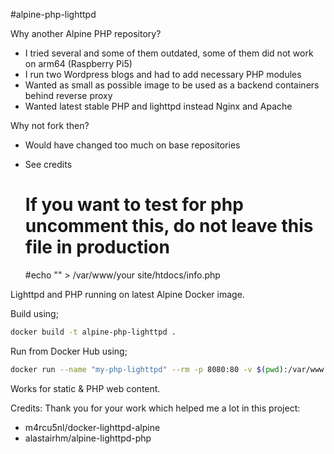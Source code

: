 #alpine-php-lighttpd

Why another Alpine PHP repository?
- I tried several and some of them outdated, some of them did not work on arm64 (Raspberry Pi5)
- I run two Wordpress blogs and had to add necessary PHP modules
- Wanted as small as possible image to be used as a backend containers behind reverse proxy
- Wanted latest stable PHP and lighttpd instead Nginx and Apache

Why not fork then?
- Would have changed too much on base repositories
- See credits

  # If you want to test for php uncomment this, do not leave this file in production
  #echo "<?php echo phpinfo(); ?>" > /var/www/your site/htdocs/info.php

Lighttpd and PHP running on latest Alpine Docker image.

Build using;

```bash
docker build -t alpine-php-lighttpd .
```

Run from Docker Hub using;

```bash
docker run --name "my-php-lighttpd" --rm -p 8080:80 -v $(pwd):/var/www pkilpo/alpine-php-lighttpd
```

Works for static & PHP web content.

Credits:
Thank you for your work which helped me a lot in this project:
- m4rcu5nl/docker-lighttpd-alpine
- alastairhm/alpine-lighttpd-php

